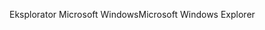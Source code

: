 <span data-ttu-id="46c95-101">Eksplorator Microsoft Windows</span><span class="sxs-lookup"><span data-stu-id="46c95-101">Microsoft Windows Explorer</span></span>